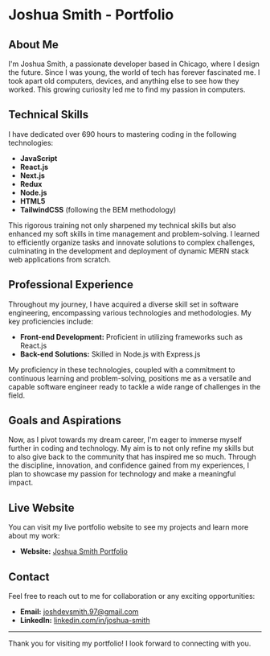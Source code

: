 # Joshua Smith - Portfolio

## About Me

I'm Joshua Smith, a passionate developer based in Chicago, where I design the future. Since I was young, the world of tech has forever fascinated me. I took apart old computers, devices, and anything else to see how they worked. This growing curiosity led me to find my passion in computers.

## Technical Skills

I have dedicated over 690 hours to mastering coding in the following technologies:
- **JavaScript**
- **React.js**
- **Next.js**
- **Redux**
- **Node.js**
- **HTML5**
- **TailwindCSS** (following the BEM methodology)

This rigorous training not only sharpened my technical skills but also enhanced my soft skills in time management and problem-solving. I learned to efficiently organize tasks and innovate solutions to complex challenges, culminating in the development and deployment of dynamic MERN stack web applications from scratch.

## Professional Experience

Throughout my journey, I have acquired a diverse skill set in software engineering, encompassing various technologies and methodologies. My key proficiencies include:
- **Front-end Development:** Proficient in utilizing frameworks such as React.js
- **Back-end Solutions:** Skilled in Node.js with Express.js

My proficiency in these technologies, coupled with a commitment to continuous learning and problem-solving, positions me as a versatile and capable software engineer ready to tackle a wide range of challenges in the field.

## Goals and Aspirations

Now, as I pivot towards my dream career, I'm eager to immerse myself further in coding and technology. My aim is to not only refine my skills but to also give back to the community that has inspired me so much. Through the discipline, innovation, and confidence gained from my experiences, I plan to showcase my passion for technology and make a meaningful impact.

## Live Website

You can visit my live portfolio website to see my projects and learn more about my work:
- **Website:** [Joshua Smith Portfolio](https://portfolio-joshsdev.vercel.app)

## Contact

Feel free to reach out to me for collaboration or any exciting opportunities:
- **Email:** [joshdevsmith.97@gmail.com](mailto:joshdevsmith.97@gmail.com)
- **LinkedIn:** [linkedin.com/in/joshua-smith](https://www.linkedin.com/in/joshua-smith-9b4057245/)

---

Thank you for visiting my portfolio! I look forward to connecting with you.
